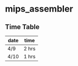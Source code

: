 # mips_assembler
 
## Time Table

| date | time   |
| ---- | ------ |
| 4/9  | 2 hrs  |
| 4/10 | 1 hrs  |
